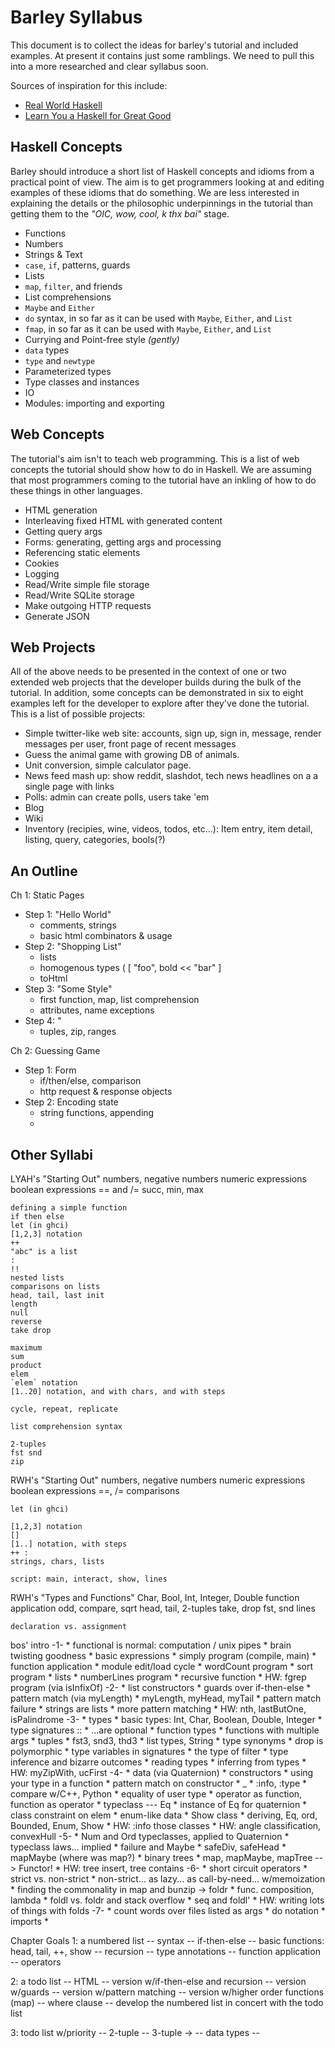 Barley Syllabus
===============

This document is to collect the ideas for barley's tutorial and included
examples. At present it contains just some ramblings. We need to pull this
into a more researched and clear syllabus soon.

Sources of inspiration for this include:

* [Real World Haskell](http://book.realworldhaskell.org/)
* [Learn You a Haskell for Great Good](http://learnyouahaskell.com/)
    

Haskell Concepts
----------------

Barley should introduce a short list of Haskell concepts and idioms from a 
practical point of view. The aim is to get programmers looking at and
editing examples of these idioms that do something. We are less interested
in explaining the details or the philosophic underpinnings in the tutorial
than getting them to the _"OIC, wow, cool, k thx bai"_ stage.

* Functions
* Numbers
* Strings & Text
* `case`, `if`, patterns, guards
* Lists
* `map`, `filter`, and friends
* List comprehensions
* `Maybe` and `Either`
* `do` syntax, in so far as it can be used with `Maybe`, `Either`, and `List`
* `fmap`, in so far as it can be used with `Maybe`, `Either`, and `List`
* Currying and Point-free style _(gently)_
* `data` types
* `type` and `newtype`
* Parameterized types
* Type classes and instances
* IO
* Modules: importing and exporting


Web Concepts
------------

The tutorial's aim isn't to teach web programming. This is a list of web
concepts the tutorial should show how to do in Haskell. We are assuming
that most programmers coming to the tutorial have an inkling of how to do
these things in other languages.

* HTML generation
* Interleaving fixed HTML with generated content
* Getting query args
* Forms: generating, getting args and processing
* Referencing static elements
* Cookies
* Logging
* Read/Write simple file storage
* Read/Write SQLite storage
* Make outgoing HTTP requests
* Generate JSON


Web Projects
------------

All of the above needs to be presented in the context of one or two
extended web projects that the developer builds during the bulk of
the tutorial. In addition, some concepts can be demonstrated in six
to eight examples left for the developer to explore after they've
done the tutorial. This is a list of possible projects:

* Simple twitter-like web site: accounts, sign up, sign in, message,
  render messages per user, front page of recent messages
* Guess the animal game with growing DB of animals.
* Unit conversion, simple calculator page.
* News feed mash up: show reddit, slashdot, tech news headlines on a
  a single page with links
* Polls: admin can create polls, users take 'em
* Blog
* Wiki
* Inventory (recipies, wine, videos, todos, etc...): Item entry, item detail, listing,
query, categories, bools(?)



An Outline
----------

Ch 1: Static Pages
* Step 1: "Hello World"
    - comments, strings
    - basic html combinators & usage
* Step 2: "Shopping List"
    - lists
    - homogenous types (  [ "foo", bold << "bar" ]
    - toHtml
* Step 3: "Some Style"
    - first function, map, list comprehension
    - attributes, name exceptions
* Step 4: "
    - tuples, zip, ranges 
    
    
Ch 2: Guessing Game
* Step 1: Form
    - if/then/else, comparison
    - http request & response objects
* Step 2: Encoding state
    - string functions, appending
    - 

Other Syllabi
-------------
LYAH's "Starting Out"
    numbers, negative numbers
    numeric expressions
    boolean expressions
    == and /=
    succ, min, max
    
    defining a simple function
    if then else
    let (in ghci)
    [1,2,3] notation
    ++
    "abc" is a list
    :
    !!
    nested lists
    comparisons on lists
    head, tail, last init
    length
    null
    reverse
    take drop
    
    maximum
    sum
    product
    elem
    `elem` notation
    [1..20] notation, and with chars, and with steps
    
    cycle, repeat, replicate
    
    list comprehension syntax
    
    2-tuples
    fst snd
    zip
    
    
    
RWH's "Starting Out"
    numbers, negative numbers
    numeric expressions
    boolean expressions
    ==, /= comparisons
    
    let (in ghci)
    
    [1,2,3] notation
    []
    [1..] notation, with steps
    ++ :
    strings, chars, lists
    
    script: main, interact, show, lines
    
    
RWH's "Types and Functions"
    Char, Bool, Int, Integer, Double
    function application
    odd, compare, sqrt
    head, tail, 
    2-tuples
    take, drop
    fst, snd
    lines
    
    declaration vs. assignment
    
    

bos' intro
-1-
    * functional is normal: computation / unix pipes
    * brain twisting goodness
    * basic expressions
    * simply program (compile, main)
    * function application
    * module edit/load cycle
    * wordCount program
    * sort program
    * lists
    * numberLines program
    * recursive function
    * HW: fgrep program (via isInfixOf)
-2-
    * list constructors
    * guards over if-then-else
    * pattern match (via myLength)
    * myLength, myHead, myTail
    * pattern match failure
    * strings are lists
    * more pattern matching
    * HW: nth, lastButOne, isPalindrome
-3-
    * types
    * basic types: Int, Char, Boolean, Double, Integer
    * type signatures ::
    * ...are optional
    * function types
    * functions with multiple args
    * tuples
    * fst3, snd3, thd3
    * list types, String
    * type synonyms
    * drop is polymorphic
    * type variables in signatures
    * the type of filter
    * type inference and bizarre outcomes
    * reading types
    * inferring from types
    * HW: myZipWith, ucFirst
-4-
    * data (via Quaternion)
    * constructors
    * using your type in a function
    * pattern match on constructor
    * _
    * :info, :type
    * compare w/C++, Python
    * equality of user type
    * operator as function, function as operator
    * typeclass --- Eq
    * instance of Eq for quaternion
    * class constraint on elem
    * enum-like data
    * Show class
    * deriving, Eq, ord, Bounded, Enum, Show
    * HW: :info those classes
    * HW: angle classification, convexHull
-5-
    * Num and Ord typeclasses, applied to Quaternion
    * typeclass laws... implied
    * failure and Maybe
    * safeDiv, safeHead
    * mapMaybe (where was map?)
    * binary trees
    * map, mapMaybe, mapTree --> Functor!
    * HW: tree insert, tree contains
-6-
    * short circuit operators
    * strict vs. non-strict
    * non-strict... as lazy... as call-by-need... w/memoization
    * finding the commonality in map and bunzip -> foldr
    * func. composition, lambda
    * foldl vs. foldr and stack overflow
    * seq and foldl'
    * HW: writing lots of things with folds
-7-
    * count words over files listed as args
    * do notation
    * imports
    * 



Chapter Goals
1: a numbered list
    -- syntax
    -- if-then-else
    -- basic functions: head, tail, ++, show
    -- recursion
    -- type annotations
    -- function application
    -- operators

2: a todo list
    -- HTML
    -- version w/if-then-else and recursion
    -- version w/guards
    -- version w/pattern matching
    -- version w/higher order functions (map)
    -- where clause
    -- develop the numbered list in concert with the todo list

3: todo list w/priority
    -- 2-tuple
    -- 3-tuple -> 
    -- data types
    -- 
    